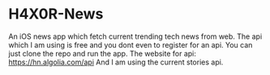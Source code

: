 # H4X0R-News
 An iOS news app which fetch current trending tech news from web.
The api which I am using is free and you dont even to register for an api. You can just clone the repo and run the app.
The website for api: https://hn.algolia.com/api
And I am using the current stories api. 
